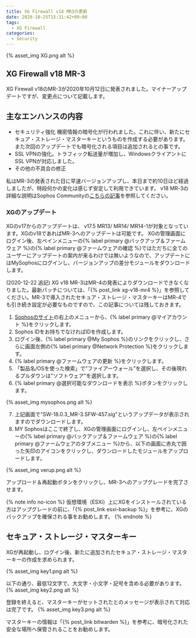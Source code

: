 ```yaml
---
title: XG Firewall v18 MR3の更新
date: 2020-10-25T15:31:42+09:00
tags:
  - XG Firewall
categories:
  - Security
---
```

{% asset_img XG.png alt %}

## XG Firewall v18 MR-3

XG Firewall v18のMR-3が2020年10月12日に発表されました。マイナーアップデートですが、変更点について記載します。

<!-- more -->

## 主なエンハンスの内容

- セキュリティ強化
機密情報の暗号化が行われました。これに伴い、新たにセキュア・ストレージ・マスターキーというものを作成する必要があります。また次回のアップデートでも暗号化される項目は追加されるとの事です。
- SSL VPNの強化。トラフィック転送量が増加し、WindowsクライアントにSSL VPNが対応しました。
- その他の不具合の修正

私はMR-3の発表された日に早速バージョンアップし、本日まで約10日ほど経過しましたが、特段何かの変化は感じず安定して利用できています。
v18 MR-3の詳細な説明はSophos Communityの[こちらの記事](https://community.sophos.com/xg-firewall/b/blog/posts/xg-firewall-v18-mr3)を参照してください。

### XGのアップデート

XGのv17からのアップデートは、 v17.5 MR13/ MR14/ MR14-1が対象となっています。XGのv18であればMR-3へのアップデートは可能です。
XGの管理画面にログイン後、左ペインメニューの{% label primary @バックアップ＆ファームウェア %}の{% label primary @ファームウェアの確認 %}ではただちに全てのユーザーにアップデートの案内が来るわけでは無いようなので、アップデートにはMySophosにログインし、バージョンアップの差分モジュールをダウンロードします。

(2020-12-22 追記)
XG v18 MR-3はMR-4の発表によりダウンロードできなくなりました。最新パッチについては、「{% post_link xg-v18-mr4 %}」を参照してください。MR-3で導入されたセキュア・ストレージ・マスターキーはMR-4でも引き続き設定が必要なものですので、この記事については残しておきます。

1. [Sophosのサイト](https://www.sophos.com/ja-jp.aspx)の右上のメニューから、{% label primary @マイアカウント %}をクリックします。
2. Sophos IDをお持ちでなければIDを作成します。
3. ログイン後、{% label primary @My Sophos %}のリンクをクリックし、さらに画面左側の{% label primary @Network Protection %}をクリックします。
4. {% label primary @ファームウェアの更新 %}をクリックします。
5. 「製品名/OSを使った検索」で”ファイアーウォール”を選択し、その後現れるプルダウンは"ソフトウェア"を選択します。
6. {% label primary @選択可能なダウンロードを表示 %}ボタンをクリックします。

{% asset_img mysophos.png alt %}

7. 上記画面で"SW-18.0.3_MR-3.SFW-457.sig"というアップデータが表示されますのでダウンロードします。
8. MY Sophosはここで終了し、XGの管理画面にログインし、左ペインメニューの{% label primary @バックアップ＆ファームウェア %}の{% label primary @ファームウェアのタブメニュー %}から、以下の画面に赤丸で囲った矢印のアイコンをクリックし、ダウンロードしたモジュールをアップロードします。

{% asset_img verup.png alt %}

アップロード＆再起動ボタンをクリックし、MR-3へのアップグレードを完了させます。

{% note info no-icon %}
仮想環境（ESXi）上にXGをインストールされている方はアップグレードの前に、「{% post_link esxi-backup %}」を参考に、XGのバックアップを確保される事をお勧めします。
{% endnote %}

## セキュア・ストレージ・マスターキー

XGが再起動し、ログイン後、新たに追加されたセキュア・ストレージ・マスターキーの作成を求められます。

{% asset_img key1.png alt %}

以下の通り、最低12文字で、大文字・小文字・記号を含める必要があります。
{% asset_img key2.png alt %}

登録を終えると、マスターキーがセットされたとのメッセージが表示されて対応は完了です。
{% asset_img key3.png alt %}

マスターキーの情報は「{% post_link bitwarden %}」を参考に、暗号化された安全な場所へ保管されることをお勧めします。
